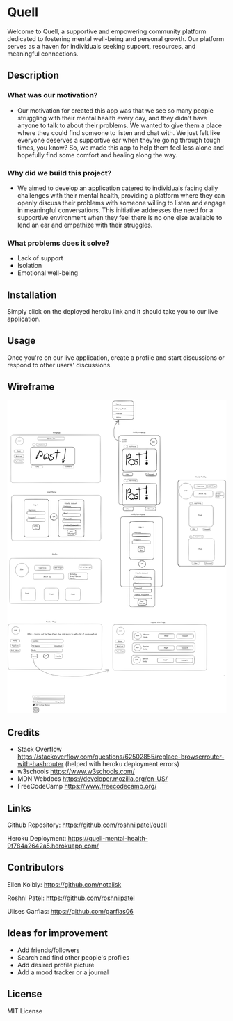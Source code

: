 # Quell
Welcome to Quell, a supportive and empowering community platform dedicated to fostering mental well-being and personal growth. Our platform serves as a haven for individuals seeking support, resources, and meaningful connections.

## Description

### What was our motivation?
- Our motivation for created this app was that we see so many people struggling with their mental health every day, and they didn't have anyone to talk to about their problems. We wanted to give them a place where they could find someone to listen and chat with. We just felt like everyone deserves a supportive ear when they're going through tough times, you know? So, we made this app to help them feel less alone and hopefully find some comfort and healing along the way.

### Why did we build this project?
- We aimed to develop an application catered to individuals facing daily challenges with their mental health, providing a platform where they can openly discuss their problems with someone willing to listen and engage in meaningful conversations. This initiative addresses the need for a supportive environment when they feel there is no one else available to lend an ear and empathize with their struggles.

### What problems does it solve?
- Lack of support
- Isolation
- Emotional well-being

## Installation 
Simply click on the deployed heroku link and it should take you to our live application.

## Usage
Once you're on our live application, create a profile and start discussions or respond to other users' discussions.

## Wireframe
![alt text](./client/src/assets/images/wireframe.png)

## Credits
- Stack Overflow https://stackoverflow.com/questions/62502855/replace-browserrouter-with-hashrouter (helped with heroku deployment errors)
- w3schools https://www.w3schools.com/
- MDN Webdocs https://developer.mozilla.org/en-US/
- FreeCodeCamp https://www.freecodecamp.org/

## Links
Github Repository: https://github.com/roshniipatel/quell 

Heroku Deployment: https://quell-mental-health-9f784a2642a5.herokuapp.com/ 

## Contributors
Ellen Kolbly: https://github.com/notalisk 

Roshni Patel: https://github.com/roshniipatel 

Ulises Garfias: https://github.com/garfias06

## Ideas for improvement
- Add friends/followers
- Search and find other people's profiles
- Add desired profile picture
- Add a mood tracker or a journal 

## License 
MIT License
